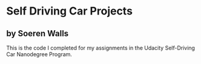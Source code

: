 # Self Driving Car Projects
## by Soeren Walls
This is the code I completed for my assignments in the Udacity Self-Driving Car Nanodegree Program.
